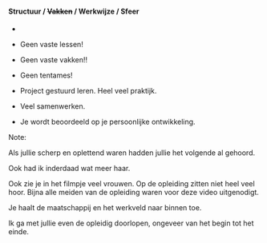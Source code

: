 #### Structuur / ~~Vakken~~ / Werkwijze / Sfeer
-

- <p class="fragment">Geen vaste lessen!</p>
- <p class="fragment">Geen vaste vakken!!</p>
- <p class="fragment">Geen tentames!</p>
- <p class="fragment">Project gestuurd leren. Heel veel praktijk.</p>
- <p class="fragment">Veel samenwerken.</p>
- <p class="fragment">Je wordt beoordeeld op je persoonlijke ontwikkeling.</p>


Note:

Als jullie scherp en oplettend waren hadden jullie het volgende al gehoord.

Ook had ik inderdaad wat meer haar.

Ook zie je in het filmpje veel vrouwen. Op de opleiding zitten niet heel veel hoor. Bijna alle meiden van de opleiding waren voor deze video uitgenodigt.

Je haalt de maatschappij en het werkveld naar binnen toe.

Ik ga met jullie even de opleidig doorlopen, ongeveer van het begin tot het einde.